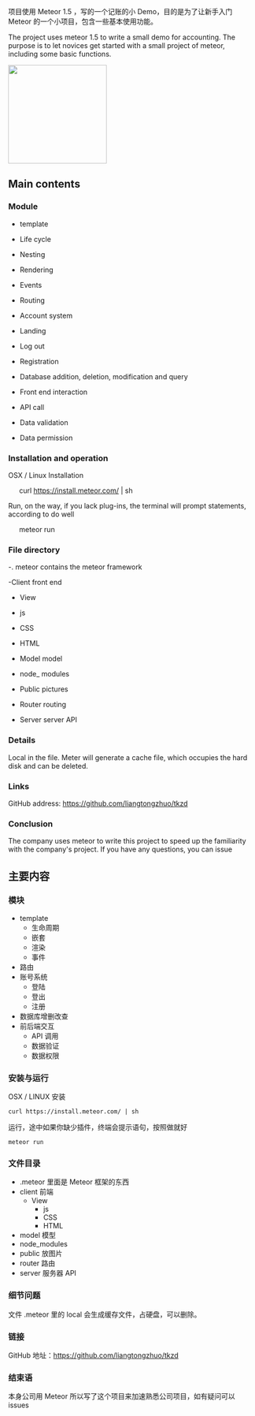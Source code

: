 项目使用 Meteor 1.5 ，写的一个记账的小 Demo，目的是为了让新手入门 Meteor 的一个小项目，包含一些基本使用功能。

The project uses meteor 1.5 to write a small demo for accounting. The purpose is to let novices get started with a small project of meteor, including some basic functions.

<img src="cover.png" style="width:200px">

## Main contents

### Module

- template

- Life cycle

- Nesting

- Rendering

- Events

- Routing

- Account system

- Landing

- Log out

- Registration

- Database addition, deletion, modification and query

- Front end interaction

- API call

- Data validation

- Data permission


### Installation and operation


OSX / Linux Installation


` ` ` `
curl https://install.meteor.com/ | sh
` ` ` `

Run, on the way, if you lack plug-ins, the terminal will prompt statements, according to do well



` ` ` `
meteor run
` ` ` `



### File directory

-. meteor contains the meteor framework

-Client front end

- View

- js

- CSS

- HTML

- Model model

- node_ modules

- Public pictures

- Router routing

- Server server API



### Details

Local in the file. Meter will generate a cache file, which occupies the hard disk and can be deleted.



### Links

GitHub address: https://github.com/liangtongzhuo/tkzd



### Conclusion

The company uses meteor to write this project to speed up the familiarity with the company's project. If you have any questions, you can issue






## 主要内容

### 模块

- template
  - 生命周期
  - 嵌套
  - 渲染
  - 事件
- 路由
- 账号系统
  - 登陆
  - 登出
  - 注册 
- 数据库增删改查
- 前后端交互
  - API 调用
  - 数据验证
  - 数据权限

### 安装与运行

OSX / LINUX 安装

```
curl https://install.meteor.com/ | sh
```
运行，途中如果你缺少插件，终端会提示语句，按照做就好

```
meteor run 
```

### 文件目录
- .meteor 里面是 Meteor 框架的东西
- client 前端
   - View
       - js
       - CSS
       - HTML 	
- model 模型
- node_modules
- public 放图片
- router 路由
- server 服务器 API

### 细节问题
文件 .meteor 里的 local 会生成缓存文件，占硬盘，可以删除。

### 链接
GitHub 地址：https://github.com/liangtongzhuo/tkzd

### 结束语
本身公司用 Meteor 所以写了这个项目来加速熟悉公司项目，如有疑问可以 issues 



